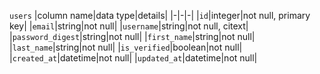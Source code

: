 `users`
|column name|data type|details|
|-|-|-|
|`id`|integer|not null, primary key|
|`email`|string|not null|
|`username`|string|not null, citext|
|`password_digest`|string|not null|
|`first_name`|string|not null|
|`last_name`|string|not null|
|`is_verified`|boolean|not null|
|`created_at`|datetime|not null|
|`updated_at`|datetime|not null|